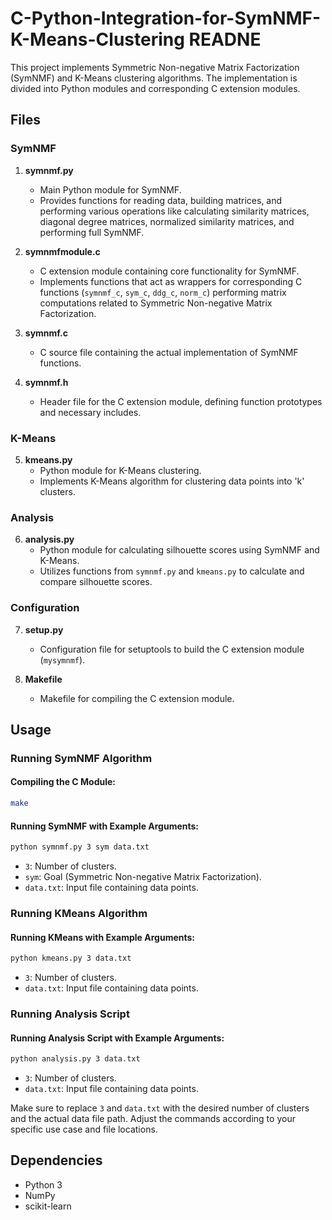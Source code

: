 
# C-Python-Integration-for-SymNMF-K-Means-Clustering READNE

This project implements Symmetric Non-negative Matrix Factorization (SymNMF) and K-Means clustering algorithms. The implementation is divided into Python modules and corresponding C extension modules.

## Files

### SymNMF
1. **symnmf.py**
   - Main Python module for SymNMF.
   - Provides functions for reading data, building matrices, and performing various operations like calculating similarity matrices, diagonal degree matrices, normalized similarity matrices, and performing full SymNMF.

2. **symnmfmodule.c**
   - C extension module containing core functionality for SymNMF.
   - Implements functions that act as wrappers for corresponding C functions (`symnmf_c`, `sym_c`, `ddg_c`, `norm_c`) performing matrix computations related to Symmetric Non-negative Matrix Factorization.

3. **symnmf.c**
   - C source file containing the actual implementation of SymNMF functions.

4. **symnmf.h**
   - Header file for the C extension module, defining function prototypes and necessary includes.

### K-Means
5. **kmeans.py**
   - Python module for K-Means clustering.
   - Implements K-Means algorithm for clustering data points into 'k' clusters.

### Analysis
6. **analysis.py**
   - Python module for calculating silhouette scores using SymNMF and K-Means.
   - Utilizes functions from `symnmf.py` and `kmeans.py` to calculate and compare silhouette scores.

### Configuration
7. **setup.py**
   - Configuration file for setuptools to build the C extension module (`mysymnmf`).

8. **Makefile**
   - Makefile for compiling the C extension module.

## Usage

### Running SymNMF Algorithm

#### Compiling the C Module:

```bash
make
```

#### Running SymNMF with Example Arguments:

```bash
python symnmf.py 3 sym data.txt
```

- `3`: Number of clusters.
- `sym`: Goal (Symmetric Non-negative Matrix Factorization).
- `data.txt`: Input file containing data points.

### Running KMeans Algorithm

#### Running KMeans with Example Arguments:

```bash
python kmeans.py 3 data.txt
```

- `3`: Number of clusters.
- `data.txt`: Input file containing data points.

### Running Analysis Script

#### Running Analysis Script with Example Arguments:

```bash
python analysis.py 3 data.txt
```

- `3`: Number of clusters.
- `data.txt`: Input file containing data points.

Make sure to replace `3` and `data.txt` with the desired number of clusters and the actual data file path. Adjust the commands according to your specific use case and file locations.

## Dependencies

- Python 3
- NumPy
- scikit-learn
